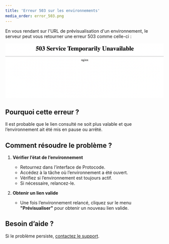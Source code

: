 ```yaml
---
title: 'Erreur 503 sur les environnements'
media_order: error_503.png
---
```


En vous rendant sur l'URL de prévisualisation d'un environnement, le serveur peut vous retourner une erreur 503 comme celle-ci :

![error_503](error_503.png?style=max-width:35rem;)

## Pourquoi cette erreur ?

Il est probable que le lien consulté ne soit plus valable et que l’environnement ait été mis en pause ou arrêté.

## Comment résoudre le problème ?

1. **Vérifier l’état de l’environnement**  
   - Retournez dans l’interface de Protocode.
   - Accédez à la tâche où l’environnement a été ouvert.
   - Vérifiez si l’environnement est toujours actif.
   - Si nécessaire, relancez-le.

2. **Obtenir un lien valide**  
   - Une fois l’environnement relancé, cliquez sur le menu **"Prévisualiser"** pour obtenir un nouveau lien valide.

## Besoin d’aide ?

Si le problème persiste, [contactez le support](/ressources-support/contact-support).
